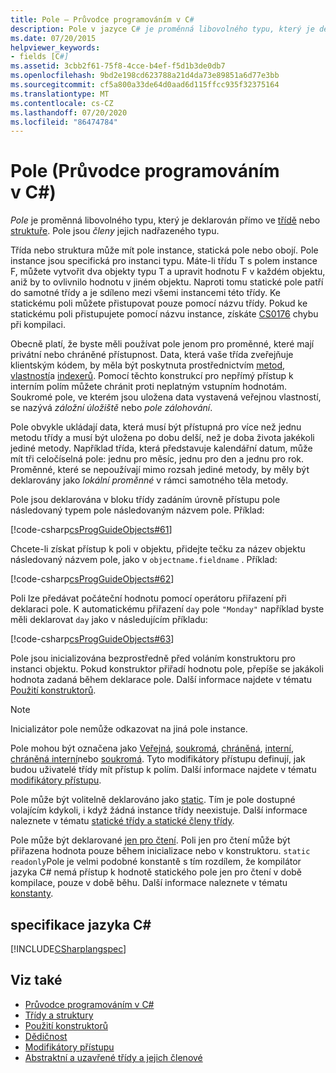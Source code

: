 ```yaml
---
title: Pole – Průvodce programováním v C#
description: Pole v jazyce C# je proměnná libovolného typu, který je deklarován přímo ve třídě nebo struktuře. Pole jsou členy jejich nadřazeného typu.
ms.date: 07/20/2015
helpviewer_keywords:
- fields [C#]
ms.assetid: 3cbb2f61-75f8-4cce-b4ef-f5d1b3de0db7
ms.openlocfilehash: 9bd2e198cd623788a21d4da73e89851a6d77e3bb
ms.sourcegitcommit: cf5a800a33de64d0aad6d115ffcc935f32375164
ms.translationtype: MT
ms.contentlocale: cs-CZ
ms.lasthandoff: 07/20/2020
ms.locfileid: "86474784"
---
```

# <a name="fields-c-programming-guide"></a>Pole (Průvodce programováním v C#)

*Pole* je proměnná libovolného typu, který je deklarován přímo ve [třídě](../../language-reference/keywords/class.md) nebo [struktuře](../../language-reference/builtin-types/struct.md). Pole jsou *členy* jejich nadřazeného typu.

Třída nebo struktura může mít pole instance, statická pole nebo obojí. Pole instance jsou specifická pro instanci typu. Máte-li třídu T s polem instance F, můžete vytvořit dva objekty typu T a upravit hodnotu F v každém objektu, aniž by to ovlivnilo hodnotu v jiném objektu. Naproti tomu statické pole patří do samotné třídy a je sdíleno mezi všemi instancemi této třídy. Ke statickému poli můžete přistupovat pouze pomocí názvu třídy. Pokud ke statickému poli přistupujete pomocí názvu instance, získáte [CS0176](../../misc/cs0176.md) chybu při kompilaci.

Obecně platí, že byste měli používat pole jenom pro proměnné, které mají privátní nebo chráněné přístupnost. Data, která vaše třída zveřejňuje klientským kódem, by měla být poskytnuta prostřednictvím [metod](./methods.md), [vlastností](./properties.md)a [indexerů](../indexers/index.md). Pomocí těchto konstrukcí pro nepřímý přístup k interním polím můžete chránit proti neplatným vstupním hodnotám. Soukromé pole, ve kterém jsou uložena data vystavená veřejnou vlastností, se nazývá *záložní úložiště* nebo *pole zálohování*.

Pole obvykle ukládají data, která musí být přístupná pro více než jednu metodu třídy a musí být uložena po dobu delší, než je doba života jakékoli jediné metody. Například třída, která představuje kalendářní datum, může mít tři celočíselná pole: jednu pro měsíc, jednu pro den a jednu pro rok. Proměnné, které se nepoužívají mimo rozsah jediné metody, by měly být deklarovány jako *lokální proměnné* v rámci samotného těla metody.

Pole jsou deklarována v bloku třídy zadáním úrovně přístupu pole následovaný typem pole následovaným názvem pole. Příklad:

[!code-csharp[csProgGuideObjects#61](~/samples/snippets/csharp/VS_Snippets_VBCSharp/csProgGuideObjects/CS/Objects.cs#61)]

Chcete-li získat přístup k poli v objektu, přidejte tečku za název objektu následovaný názvem pole, jako v `objectname.fieldname` . Příklad:

[!code-csharp[csProgGuideObjects#62](~/samples/snippets/csharp/VS_Snippets_VBCSharp/csProgGuideObjects/CS/Objects.cs#62)]

Poli lze předávat počáteční hodnotu pomocí operátoru přiřazení při deklaraci pole. K automatickému přiřazení `day` pole `"Monday"` například byste měli deklarovat `day` jako v následujícím příkladu:

[!code-csharp[csProgGuideObjects#63](~/samples/snippets/csharp/VS_Snippets_VBCSharp/csProgGuideObjects/CS/Objects.cs#63)]

Pole jsou inicializována bezprostředně před voláním konstruktoru pro instanci objektu. Pokud konstruktor přiřadí hodnotu pole, přepíše se jakákoli hodnota zadaná během deklarace pole. Další informace najdete v tématu [Použití konstruktorů](./using-constructors.md).

> [!NOTE]
> Inicializátor pole nemůže odkazovat na jiná pole instance.

Pole mohou být označena jako [Veřejná](../../language-reference/keywords/public.md), [soukromá](../../language-reference/keywords/private.md), [chráněná](../../language-reference/keywords/protected.md), [interní](../../language-reference/keywords/internal.md), [chráněná interní](../../language-reference/keywords/protected-internal.md)nebo [soukromá](../../language-reference/keywords/private-protected.md). Tyto modifikátory přístupu definují, jak budou uživatelé třídy mít přístup k polím. Další informace najdete v tématu [modifikátory přístupu](./access-modifiers.md).

Pole může být volitelně deklarováno jako [static](../../language-reference/keywords/static.md). Tím je pole dostupné volajícím kdykoli, i když žádná instance třídy neexistuje. Další informace naleznete v tématu [statické třídy a statické členy třídy](./static-classes-and-static-class-members.md).

Pole může být deklarované [jen pro čtení](../../language-reference/keywords/readonly.md). Poli jen pro čtení může být přiřazena hodnota pouze během inicializace nebo v konstruktoru. `static readonly`Pole je velmi podobné konstantě s tím rozdílem, že kompilátor jazyka C# nemá přístup k hodnotě statického pole jen pro čtení v době kompilace, pouze v době běhu. Další informace naleznete v tématu [konstanty](./constants.md).

## <a name="c-language-specification"></a>specifikace jazyka C#

[!INCLUDE[CSharplangspec](~/includes/csharplangspec-md.md)]

## <a name="see-also"></a>Viz také

- [Průvodce programováním v C#](../index.md)
- [Třídy a struktury](./index.md)
- [Použití konstruktorů](./using-constructors.md)
- [Dědičnost](./inheritance.md)
- [Modifikátory přístupu](./access-modifiers.md)
- [Abstraktní a uzavřené třídy a jejich členové](./abstract-and-sealed-classes-and-class-members.md)
